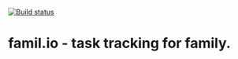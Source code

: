 [![Build status](http://builder.tasks-for-my.family/app/rest/latest/builds/buildType:Safe_Build/statusIcon.svg)](http://builder.tasks-for-my.family/app/rest/latest/builds/buildType:Safe_Build/statusIcon.svg)

# famil.io - task tracking for family.
